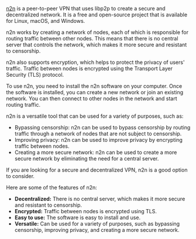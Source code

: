 [n2n](https://www.ntop.org/products/n2n/) is a peer-to-peer VPN that uses libp2p to create a secure and decentralized network. It is a free and open-source project that is available for Linux, macOS, and Windows.

n2n works by creating a network of nodes, each of which is responsible for routing traffic between other nodes. This means that there is no central server that controls the network, which makes it more secure and resistant to censorship.

n2n also supports encryption, which helps to protect the privacy of users' traffic. Traffic between nodes is encrypted using the Transport Layer Security (TLS) protocol.

To use n2n, you need to install the n2n software on your computer. Once the software is installed, you can create a new network or join an existing network. You can then connect to other nodes in the network and start routing traffic.

n2n is a versatile tool that can be used for a variety of purposes, such as:

- Bypassing censorship: n2n can be used to bypass censorship by routing traffic through a network of nodes that are not subject to censorship.
- Improving privacy: n2n can be used to improve privacy by encrypting traffic between nodes.
- Creating a more secure network: n2n can be used to create a more secure network by eliminating the need for a central server.

If you are looking for a secure and decentralized VPN, n2n is a good option to consider.

Here are some of the features of n2n:

- **Decentralized:** There is no central server, which makes it more secure and resistant to censorship.
- **Encrypted:** Traffic between nodes is encrypted using TLS.
- **Easy to use:** The software is easy to install and use.
- **Versatile:** Can be used for a variety of purposes, such as bypassing censorship, improving privacy, and creating a more secure network.
